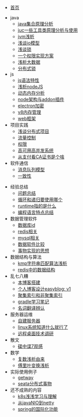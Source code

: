 <!-- _sidebar.md -->

- [首页](/README.md)

* java
  * [java集合原理分析](/java/java集合实现原理.md)
  * [juc一些工具类原理分析与使用](/java/java多线程编程相关工具原理.md)
  * [jvm浅析](/java/jvm浅析.md)
  * [浅谈io模型](/java/大白话聊io模型.md)
  * [浅谈锁](/java/浅谈锁.md)
  * [一个权限实现方案](/java/一个权限实现方案.md)
  * [浅析大数据](/java/大数据浅析.md)
  * [分布式锁](/java/分布式锁.md)
* js 
  * [js语法特性](/js/js特性.md)
  * [浅析nodeJS](/js/nodejs浅析.md)
  * [动态内存分析](/编译/动态内存分析.md)
  * [node架构与addon插件](/js/node架构.md)
  * [electron加密](/js/electron加密.md)
  * [v8内存管理](/js/v8内存管理.md)
  * [web框架](/js/nodeweb.md)
* 项目实践
  * [浅谈分布式项目](/arch/浅谈分布式项目.md)
  * [流量控制](/arch/流量控制.md)
  * [权限](/database/权限.md)
  * [高可用高并发系统](/arch/高可用高并发系统.md)
  * [从支付看CA证书是个啥](/软件通信/ca证书.md)
* 软件通信
  * [消息队列模型](/软件通信/消息队列模型.md)
  * [一致性](/软件通信/一致性.md)


- 经验总结
  - [问题总结](/code/issue.md)
  - [循环和递归要使用哪个](/code/循环和递归选哪个.md)
  - [runtime指的是什么](/code/runtime.md)
  - [编程语言特点总结](/arch/语言特性.md)
- 数据管理软件
  - [数据库id](/database/数据库id.md)
  - [redis相关](/database/redis相关.md)
  - [mysql相关](/database/mysql相关.md)
  - [数据软件比较](/database/数据软件比较.md)
  - [事物实现的思想](/database/事物.md)
- 数据结构与算法
  - [kmp字符串匹配算法浅析](/算法/kmp.md)
  - [redis中的数据结构](/算法/redis中使用到的数据结构.md)
- 乱七八糟
  - [本博客搭建](/other/blog.md)
  - [个人博客设计easyblog: v1](/other/个人博客设计.md)
  - [聚集索引和非聚集索引](/other/聚集索引和非聚集索引.md)
  - [gradle学习笔记](/other/gradle学习笔记.md)
  - [名词翻译辨认](/other/名词翻译辨认.md)
- 服务器运维
  - [自建服务器](/网络与服务器/自建服务器.md)
  - [linux系统知道什么就行了](/网络与服务器/linux系统知道什么就行了.md)
  - [远程桌面技术调研](/网络与服务器/远程桌面.md)
- 散文
  - [碟中谍7观感](/散文/碟中谍7观感.md)
- 数学
  - [复数浅析由来](/数学/复数由来浅析.md)
  - [傅里叶变换浅析](/数学/傅里叶变换.md)
- 实际使用例子
    - [getway](/arch/网关.md)
    - [seata分布式事物](/java/分布式事物.md)
- 还不成熟的内容
  - [k8s浅浅学习与理解](/不成熟的/k8s.md)
  - [从javaNIO到netty](/java/从javaNIO到netty.md)
  - [spring的国际化功能](/java/spring的国际化功能.md)

